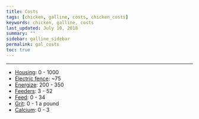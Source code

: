 ```yaml
---
title: Costs
tags: [chicken, galline, costs, chicken_costs]
keywords: chicken, galline, costs
last_updated: July 10, 2018
summary: ""
sidebar: galline_sidebar
permalink: gal_costs
toc: true
---
```


---
- [Housing](#housing): 0 - 1000
- [Electric fence](#fencing): ~75
- [Energize](#fencing): 200 - 350
- [Feeders](#feeders): 3 - 52
- [Feed](#feed): 0 - 34
- [Grit](#grit): 0 - 1 a pound
- [Calcium](#calcium): 0 - 3